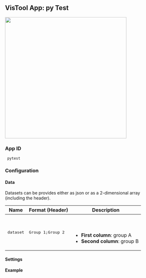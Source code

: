 ## VisTool App: py Test

<img src="https://vis.csh.ac.at/vistool/visualizations/bipartite/bipa.png" height="400">

### App ID

   ```
    pytest
   ```

### Configuration

#### Data

Datasets can be provides either as json or as a 2-dimensional array (including the header).

Name | Format (Header) | Description
---- | ------ | -----------
    <pre>dataset</pre> | <pre>Group 1;Group 2</pre> | <br><br><ul><li><b>First column</b>: group A<li><b>Second column</b>: group B</li></ul>

#### Settings

#### Example